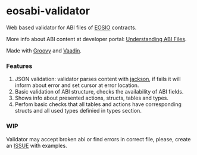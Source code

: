 # eosabi-validator

Web based validator for ABI files of [EOSIO](https://eos.io/) contracts.

More info about ABI content at developer portal:
[Understanding ABI Files](https://developers.eos.io/eosio-home/docs/the-abi#section-implicit-structs).

Made with [Groovy](http://groovy-lang.org/) and [Vaadin](https://vaadin.com/).

### Features
1. JSON validation: validator parses content with [jackson](https://github.com/FasterXML/jackson), if fails it will inform about error and set cursor at error location.
2. Basic validation of ABI structure, checks the availability of ABI fields.
3. Shows info about presented actions, structs, tables and types.
4. Perfom basic checks that all tables and actions have corresponding structs and all used types definied in types section.

### WIP
Validator may accept broken abi or find errors in correct file, please,
create an [ISSUE](https://github.com/codename-art/eosabi-validator/issues/new) with examples.
